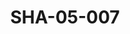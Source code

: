 ---
pid: SHA-05-007
title: SHA-05-007
language: en
collection: Sharhabil Ahmed
original_label: 
rights: Sharhabil Ahmed
location_of_original: Sharhabil Ahmed
photographer_or_studio: 
scanned_from: photograph 7.3 by 10.4
_date: 1963-1964
location: Port Sudan
description: Group including Muhammad Isma'il Kamil Hussain Ahmed Daoud and Mahdi
  'Ali Ibrahim
additional_notes: 
permission_display: 'yes'
on_server: 'no'
on_website: 'no'
permalink: /archive/en/sha-05-007.html
layout: photo-page
---